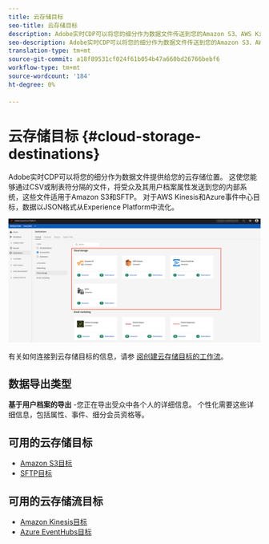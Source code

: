 ```yaml
---
title: 云存储目标
seo-title: 云存储目标
description: Adobe实时CDP可以将您的细分作为数据文件传送到您的Amazon S3、AWS Kinesis、Azure事件中心或SFTP云存储位置。
seo-description: Adobe实时CDP可以将您的细分作为数据文件传送到您的Amazon S3、AWS Kinesis、Azure事件中心或SFTP云存储位置。
translation-type: tm+mt
source-git-commit: a18f89531cf024f61b054b47a660bd26766bebf6
workflow-type: tm+mt
source-wordcount: '184'
ht-degree: 0%

---
```



# 云存储目标 {#cloud-storage-destinations}

Adobe实时CDP可以将您的细分作为数据文件提供给您的云存储位置。 这使您能够通过CSV或制表符分隔的文件，将受众及其用户档案属性发送到您的内部系统，这些文件适用于Amazon S3和SFTP。 对于AWS Kinesis和Azure事件中心目标，数据以JSON格式从Experience Platform中流化。

![Adobe Cloud存储目标](/help/rtcdp/destinations/assets/cloud-storage-destinations.png)

有关如何连接到云存储目标的信息，请参 [阅创建云存储目标的工作流](/help/rtcdp/destinations/cloud-storage-destinations-workflow.md)。

## 数据导出类型

**基于用户档案的导出** -您正在导出受众中各个人的详细信息。 个性化需要这些详细信息，包括属性、事件、细分会员资格等。

## 可用的云存储目标

* [Amazon S3目标](/help/rtcdp/destinations/amazon-s3-destination.md)
* [SFTP目标](/help/rtcdp/destinations/sftp-destination.md)

## 可用的云存储流目标

* [Amazon Kinesis目标](/help/rtcdp/destinations/amazon-kinesis-destination.md)
* [Azure EventHubs目标](/help/rtcdp/destinations/azure-event-hubs-destination.md)